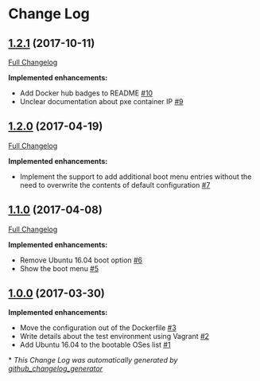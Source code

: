 # Change Log

## [1.2.1](https://github.com/ferrarimarco/pxe/tree/1.2.1) (2017-10-11)
[Full Changelog](https://github.com/ferrarimarco/pxe/compare/1.2.0...1.2.1)

**Implemented enhancements:**

- Add Docker hub badges to README [\#10](https://github.com/ferrarimarco/pxe/issues/10)
- Unclear documentation about pxe container IP [\#9](https://github.com/ferrarimarco/pxe/issues/9)

## [1.2.0](https://github.com/ferrarimarco/pxe/tree/1.2.0) (2017-04-19)
[Full Changelog](https://github.com/ferrarimarco/pxe/compare/1.1.0...1.2.0)

**Implemented enhancements:**

- Implement the support to add additional boot menu entries without the need to overwrite the contents of default configuration [\#7](https://github.com/ferrarimarco/pxe/issues/7)

## [1.1.0](https://github.com/ferrarimarco/pxe/tree/1.1.0) (2017-04-08)
[Full Changelog](https://github.com/ferrarimarco/pxe/compare/1.0.0...1.1.0)

**Implemented enhancements:**

- Remove Ubuntu 16.04 boot option [\#6](https://github.com/ferrarimarco/pxe/issues/6)
- Show the boot menu [\#5](https://github.com/ferrarimarco/pxe/issues/5)

## [1.0.0](https://github.com/ferrarimarco/pxe/tree/1.0.0) (2017-03-30)
**Implemented enhancements:**

- Move the configuration out of the Dockerfile [\#3](https://github.com/ferrarimarco/pxe/issues/3)
- Write details about the test environment using Vagrant [\#2](https://github.com/ferrarimarco/pxe/issues/2)
- Add Ubuntu 16.04 to the bootable OSes list [\#1](https://github.com/ferrarimarco/pxe/issues/1)



\* *This Change Log was automatically generated by [github_changelog_generator](https://github.com/skywinder/Github-Changelog-Generator)*
